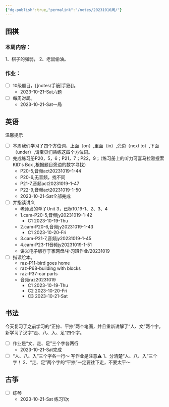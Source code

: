 ```yaml
---
{"dg-publish":true,"permalink":"/notes/20231016周/"}
---
```


## 围棋
### 本周内容：
1、棋子的强弱，
2、老鼠偷油。
### 作业：
- [ ] 10级题目，[[notes/手筋\|手筋]]。
	- 2023-10-21-Sat六题
- [ ] 每周对局。
	- 2023-10-21-Sat一局
## 英语
温馨提示
- [ ] 本周我们学习了四个方位词，上面（on）,里面（in）,旁边（next to）,下面（under）,请宝贝们熟练这四个方位词。
- [ ] 完成练习册P20，5，6；P21，7；P22，9；（练习册上的听力可喜马拉雅搜索KID's Box ,根据题目旁边的数字寻找）
	- P20-5,音频act20231019-1-44
	- P20-6,无音频，找不同
	- P21-7,音频act20231019-1-47
	- P22-9,音频act20231019-1-50
	- 2023-10-21-Sat全部完成
- [ ] 并指读讲义
	- 老师发的单子Unit 3，已标10.19-1、2、3、4
	- 1.cam-P20-5,音频jy20231019-1-42
		- C1 2023-10-19-Thu
	- 2.cam-P20-6,音频jy20231019-1-43
		- C1 2023-10-20-Fri
	- 3.cam-P21-7,音频jy20231019-1-45
	- 4.cam-P23-11音频jy20231019-1-51
	- 讲义电子版存于家网盘/补习班作业/20231019
- [ ] 指读绘本。
	- raz-P11-bird goes home
	- raz-P68-building with blocks
	- raz-P37-car parts
	- 音频raz20231019
		- C1 2023-10-19-Thu
		- C2 2023-10-20-Fri
		- C3 2023-10-21-Sat
## 书法
今天复习了之前学习的“正捺、平捺”两个笔画，并且重新讲解了“人、文”两个字。
新学习了汉字“走、八、入、足”四个字。
- [ ] 作业是“文、走、足”三个字各两行
	- 2023-10-21-Sat完成
- [ ] “人、八、入”三个字各一行～
	写作业是注意⚠️
	1、分清楚“人、八、入”三个字！
	2、“走、足”两个字的“平捺”一定要往下走，不要太平～
## 古筝
- [ ] 练琴
	- 2023-10-21-Sat 练习1次